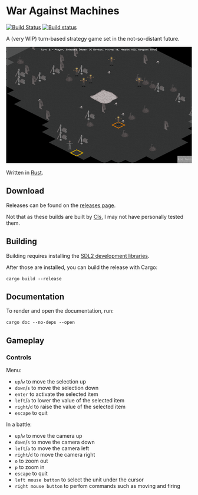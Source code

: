 # War Against Machines

[![Build Status](https://travis-ci.org/expenses/war-against-machines.svg?branch=master)](https://travis-ci.org/expenses/war-against-machines)
[![Build status](https://ci.appveyor.com/api/projects/status/80a2soj85wglon1x?svg=true)](https://ci.appveyor.com/project/expenses/war-against-machines)

A (very WIP) turn-based strategy game set in the not-so-distant future.

![A screenshot of the game taken 06/26/17](readme/screenshot-06-26-17.png)

Written in [Rust](https://www.rust-lang.org).

## Download

Releases can be found on the [releases page](https://github.com/expenses/war-against-machines/releases).

Not that as these builds are built by [CIs](https://en.wikipedia.org/wiki/Continuous_integration), I may not have personally tested them.

## Building

Building requires installing the [SDL2 development libraries](https://github.com/AngryLawyer/rust-sdl2#sdl20-development-libraries).

After those are installed, you can build the release with Cargo:

    cargo build --release

## Documentation

To render and open the documentation, run:

    cargo doc --no-deps --open

## Gameplay

### Controls

Menu:
* `up`/`w` to move the selection up
* `down`/`s` to move the selection down
* `enter` to activate the selected item
* `left`/`a` to lower the value of the selected item
* `right`/`d` to raise the value of the selected item
* `escape` to quit

In a battle:
* `up`/`w` to move the camera up
* `down`/`s` to move the camera down
* `left`/`a` to move the camera left
* `right`/`d` to move the camera right
* `o` to zoom out
* `p` to zoom in
* `escape` to quit
* `left mouse button` to select the unit under the cursor
* `right mouse button` to perfom commands such as moving and firing